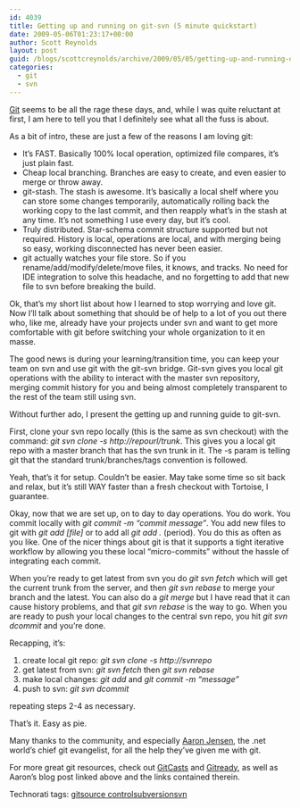 ```yaml
---
id: 4039
title: Getting up and running on git-svn (5 minute quickstart)
date: 2009-05-06T01:23:17+00:00
author: Scott Reynolds
layout: post
guid: /blogs/scottcreynolds/archive/2009/05/05/getting-up-and-running-on-git-svn-5-minute-quickstart.aspx
categories:
  - git
  - svn
---
```

[Git](http://git-scm.com/) seems to be all the rage these days, and, while I was quite reluctant at first, I am here to tell you that I definitely see what all the fuss is about.

As a bit of intro, these are just a few of the reasons I am loving git:

  * It&#8217;s FAST. Basically 100% local operation, optimized file compares, it&#8217;s just plain fast.
  * Cheap local branching. Branches are easy to create, and even easier to merge or throw away.
  * git-stash. The stash is awesome. It&#8217;s basically a local shelf where you can store some changes temporarily, automatically rolling back the working copy to the last commit, and then reapply what&#8217;s in the stash at any time. It&#8217;s not something I use every day, but it&#8217;s cool.
  * Truly distributed. Star-schema commit structure supported but not required. History is local, operations are local, and with merging being so easy, working disconnected has never been easier.
  * git actually watches your file store. So if you rename/add/modify/delete/move files, it knows, and tracks. No need for IDE integration to solve this headache, and no forgetting to add that new file to svn before breaking the build.

Ok, that&#8217;s my short list about how I learned to stop worrying and love git. Now I&#8217;ll talk about something that should be of help to a lot of you out there who, like me, already have your projects under svn and want to get more comfortable with git before switching your whole organization to it en masse.

The good news is during your learning/transition time, you can keep your team on svn and use git with the git-svn bridge. Git-svn gives you local git operations with the ability to interact with the master svn repository, merging commit history for you and being almost completely transparent to the rest of the team still using svn.

Without further ado, I present the getting up and running guide to git-svn.

First, clone your svn repo locally (this is the same as svn checkout) with the command: _git svn clone -s http://repourl/trunk_. This gives you a local git repo with a master branch that has the svn trunk in it. The -s param is telling git that the standard trunk/branches/tags convention is followed. 

Yeah, that&#8217;s it for setup. Couldn&#8217;t be easier. May take some time so sit back and relax, but it&#8217;s still WAY faster than a fresh checkout with Tortoise, I guarantee. 

Okay, now that we are set up, on to day to day operations. You do work. You commit locally with _git commit -m &#8220;commit message&#8221;_. You add new files to git with _git add [file]_ or to add all _git add ._ (period). You do this as often as you like. One of the nicer things about git is that it supports a tight iterative workflow by allowing you these local &#8220;micro-commits&#8221; without the hassle of integrating each commit.

When you&#8217;re ready to get latest from svn you do _git svn fetch_ which will get the current trunk from the server, and then _git svn rebase_ to merge your branch and the latest. You can also do a _git merge_ but I have read that it can cause history problems, and that _git svn rebase_ is the way to go. When you are ready to push your local changes to the central svn repo, you hit _git svn dcommit_ and you&#8217;re done.

Recapping, it&#8217;s:

  1. create local git repo: _git svn clone -s http://svnrepo_ 
  2. get latest from svn: _git svn fetch_ then _git svn rebase_
  3. make local changes: _git add_ and _git commit -m &#8220;message&#8221;_
  4. push to svn: _git svn dcommit_ 

repeating steps 2-4 as necessary. 

That&#8217;s it. Easy as pie.

Many thanks to the community, and especially [Aaron Jensen](http://codebetter.com/blogs/aaron.jensen/archive/2009/03/12/hosting-your-oss-project-on-github.aspx), the .net world&#8217;s chief git evangelist, for all the help they&#8217;ve given me with git.

For more great git resources, check out [GitCasts](http://gitcasts.com) and [Gitready](http://gitready.com), as well as Aaron&#8217;s blog post linked above and the links contained therein.

<div>
  Technorati tags: <a rel="tag" href="http://technorati.com/tags/git">git</a><a rel="tag" href="http://technorati.com/tags/source%20control">source control</a><a rel="tag" href="http://technorati.com/tags/subversion">subversion</a><a rel="tag" href="http://technorati.com/tags/svn">svn</a>
</div>